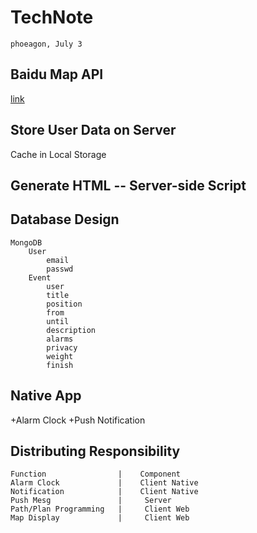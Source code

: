 TechNote
=====================
    phoeagon, July 3

## Baidu Map API
[link](http://developer.baidu.com/map/)

## Store User Data on Server
Cache in Local Storage

## Generate HTML -- Server-side Script

## Database Design

    MongoDB
        User
            email
            passwd
        Event
            user
            title
            position
            from
            until
            description
            alarms
            privacy
            weight
            finish

## Native App

+Alarm Clock
+Push Notification

## Distributing Responsibility

    Function                |    Component  
    Alarm Clock             |    Client Native
    Notification            |    Client Native
    Push Mesg               |     Server
    Path/Plan Programming   |     Client Web
    Map Display             |     Client Web
